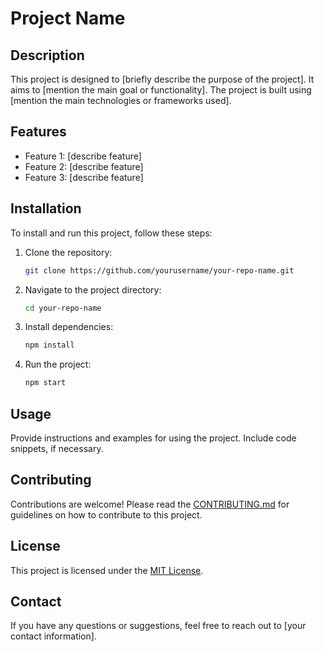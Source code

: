 # Project Name

## Description

This project is designed to [briefly describe the purpose of the project]. It aims to [mention the main goal or functionality]. The project is built using [mention the main technologies or frameworks used].

## Features

- Feature 1: [describe feature]
- Feature 2: [describe feature]
- Feature 3: [describe feature]

## Installation

To install and run this project, follow these steps:

1. Clone the repository:
    ```bash
    git clone https://github.com/yourusername/your-repo-name.git
    ```
2. Navigate to the project directory:
    ```bash
    cd your-repo-name
    ```
3. Install dependencies:
    ```bash
    npm install
    ```
4. Run the project:
    ```bash
    npm start
    ```

## Usage

Provide instructions and examples for using the project. Include code snippets, if necessary.

## Contributing

Contributions are welcome! Please read the [CONTRIBUTING.md](CONTRIBUTING.md) for guidelines on how to contribute to this project.

## License

This project is licensed under the [MIT License](LICENSE).

## Contact

If you have any questions or suggestions, feel free to reach out to [your contact information].
